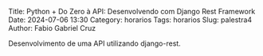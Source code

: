 Title: Python + Do Zero à API: Desenvolvendo com Django Rest Framework
Date: 2024-07-06 13:30
Category: horarios
Tags: horarios
Slug: palestra4
Author: Fabio Gabriel Cruz



Desenvolvimento de uma API utilizando django-rest.